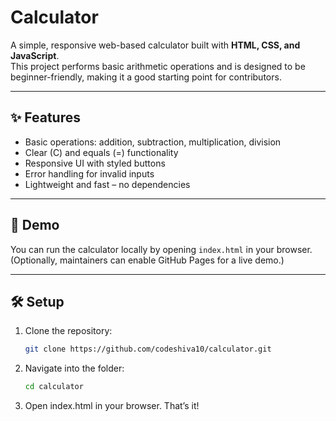 # Calculator

A simple, responsive web-based calculator built with **HTML, CSS, and JavaScript**.  
This project performs basic arithmetic operations and is designed to be beginner-friendly, making it a good starting point for contributors.

---

## ✨ Features
- Basic operations: addition, subtraction, multiplication, division
- Clear (C) and equals (=) functionality
- Responsive UI with styled buttons
- Error handling for invalid inputs
- Lightweight and fast – no dependencies

---

## 🚀 Demo
You can run the calculator locally by opening `index.html` in your browser.  
(Optionally, maintainers can enable GitHub Pages for a live demo.)

---

## 🛠️ Setup
1. Clone the repository:
   ```bash
   git clone https://github.com/codeshiva10/calculator.git
2. Navigate into the folder:
   ```bash
   cd calculator
3. Open index.html in your browser. That’s it!
